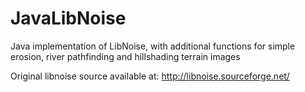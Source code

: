 # JavaLibNoise
Java implementation of LibNoise, with additional functions for simple erosion, river pathfinding and hillshading terrain images

Original libnoise source available at: http://libnoise.sourceforge.net/
